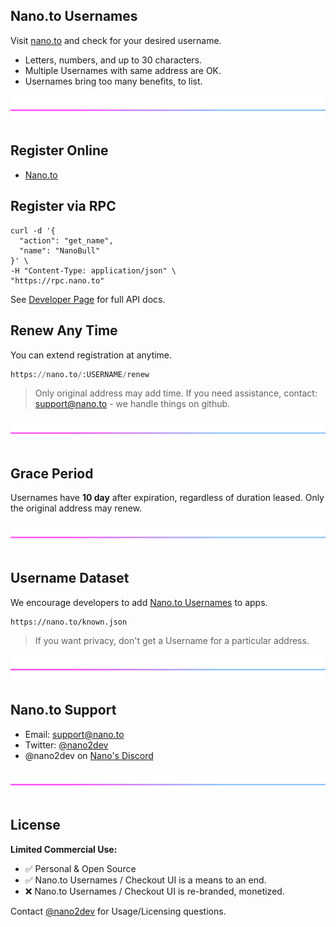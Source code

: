 ## Nano.to Usernames

Visit [nano.to](https://nano.to) and check for your desired username.

- Letters, numbers, and up to 30 characters.
- Multiple Usernames with same address are OK.
- Usernames bring too many benefits, to list.

![line](https://github.com/fwd/n2/raw/master/.github/line.png)

## Register Online

- [Nano.to](https://nano.to)

## Register via RPC

```
curl -d '{
  "action": "get_name",
  "name": "NanoBull"
}' \
-H "Content-Type: application/json" \
"https://rpc.nano.to"
```

See [Developer Page](https://rpc.nano.to/#get_name) for full API docs.

## Renew Any Time

You can extend registration at anytime. 

```python
https://nano.to/:USERNAME/renew
```

> Only original address may add time. If you need assistance, contact: [support@nano.to](mailto:support@nano.to) - we handle things on github.

![line](https://github.com/fwd/n2/raw/master/.github/line.png)

## Grace Period

Usernames have **10 day** after expiration, regardless of duration leased. Only the original address may renew.

![line](https://github.com/fwd/n2/raw/master/.github/line.png)

## Username Dataset

We encourage developers to add [Nano.to Usernames](https://nano.to/known.json) to apps. 

```pthon
https://nano.to/known.json
```

> If you want privacy, don't get a Username for a particular address.

![line](https://github.com/fwd/n2/raw/master/.github/line.png)

## Nano.to Support

- Email: support@nano.to
- Twitter: [@nano2dev](https://twitter.com/nano2dev)
- @nano2dev on [Nano's Discord](https://discord.com/invite/RNAE2R9) 

![line](https://github.com/fwd/n2/raw/master/.github/line.png)


## License

**Limited Commercial Use:**

- ✅ Personal & Open Source
- ✅ Nano.to Usernames / Checkout UI is a means to an end.
- ❌ Nano.to Usernames / Checkout UI is re-branded, monetized.

Contact [@nano2dev](mailto:support@nano.to) for Usage/Licensing questions.
